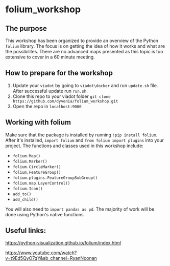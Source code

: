 # folium_workshop

## The purpose

This workshop has been organized to provide an overview of the Python ```folium``` library. The focus is on getting the idea of how it works and what are the possibilites. There are no advanced maps presented as this topic is too extensive to cover in a 60 minute meeting.

## How to prepare for the workshop
1. Update your ```viadot``` by going to ```viadot\docker``` and run ```update.sh``` file. After successful update run ```run.sh```.
2. Clone this repo to your viadot folder ```git clone https://github.com/dyvenia/folium_workshop.git```
3. Open the repo in ```localhost:9000```

## Working with folium

Make sure that the package is installed by running ```!pip install folium```. After it's installed, ```import folium``` and ```from folium import plugins``` into your project. The functions and classes used in this workshop include:
- ```folium.Map()```
- ```folium.Marker()```
- ```folium.CircleMarker()```
- ```folium.FeatureGroup()```
- ```folium.plugins.FeatureGroupSubGroup()```
- ```folium.map.LayerControl()```
- ```folium.Icon()```
- ```add_to()```
- ```add_child()```

You will also need to ```import pandas as pd```. The majority of work will be done using Python's native functions.

## Useful links:
https://python-visualization.github.io/folium/index.html

https://www.youtube.com/watch?v=t9Ed5QyO7qY&ab_channel=RyanNoonan
